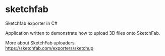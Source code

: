 # sketchfab
Sketchfab exporter in C#

Application written to demonstrate how to upload 3D files onto SketchFab.

More about SketchFab uploaders.
https://sketchfab.com/exporters/sketchup
